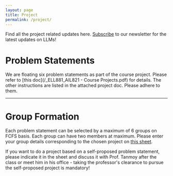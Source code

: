 ```yaml
---
layout: page
title: Project
permalink: /project/
---
```

Find all the project related updates here. [Subscribe](https://forms.gle/A3ZpHd3sB4ErSMA79) to our newsletter for the latest updates on LLMs!


# Problem Statements
We are floating six problem statements as part of the course project. Please refer to [this doc](/_ELL881_AIL821 - Course Projects.pdf) for details. The other instructions are listed in the attached project doc. Please adhere to them.

---
# Group Formation
Each problem statement can be selected by a maximum of 6 groups on FCFS basis. Each group can have two members at maximum. Please enter your group details corresponding to the chosen project on [this sheet](https://docs.google.com/spreadsheets/d/15H_FOjUqb9ookBhpWku2qzSdAz1LdFWKyLISBsSAoYQ/edit?gid=1519277742#gid=1519277742). 

If you want to do a project based on a self-proposed problem statement, please indicate it in the sheet and discuss it with Prof. Tanmoy after the class or meet him in his office - taking the professor's clearance to pursue the self-proposed project is mandatory!





